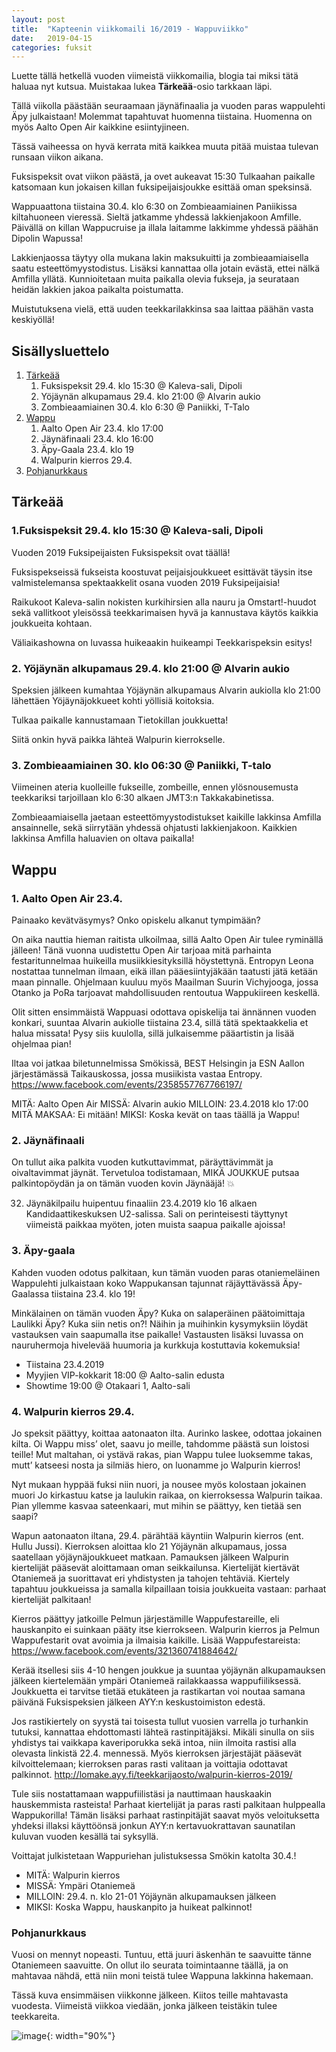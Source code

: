 ```yaml
---
layout: post
title:  "Kapteenin viikkomaili 16/2019 - Wappuviikko"
date:   2019-04-15
categories: fuksit
---
```


Luette tällä hetkellä vuoden viimeistä viikkomailia, blogia tai miksi tätä haluaa nyt kutsua. Muistakaa lukea <b>Tärkeää</b>-osio tarkkaan läpi. 

Tällä viikolla päästään seuraamaan jäynäfinaalia ja vuoden paras wappulehti Äpy julkaistaan! Molemmat tapahtuvat huomenna tiistaina. Huomenna on myös Aalto Open Air kaikkine esiintyjineen.

Tässä vaiheessa on hyvä kerrata mitä kaikkea muuta pitää muistaa tulevan runsaan viikon aikana. 

Fuksispeksit ovat viikon päästä, ja ovet aukeavat 15:30 Tulkaahan paikalle katsomaan kun jokaisen killan fuksipeijaisjoukke esittää oman speksinsä.

Wappuaattona tiistaina 30.4. klo 6:30 on Zombieaamiainen Paniikissa kiltahuoneen vieressä. Sieltä jatkamme yhdessä lakkienjakoon Amfille. Päivällä on killan Wappucruise ja illala laitamme lakkimme yhdessä päähän Dipolin Wapussa!

Lakkienjaossa täytyy olla mukana lakin maksukuitti ja zombieaamiaisella saatu esteettömyystodistus. Lisäksi kannattaa olla jotain evästä, ettei nälkä Amfilla yllätä. Kunnioitetaan muita paikalla olevia fukseja, ja seurataan heidän lakkien jakoa paikalta poistumatta.

Muistutuksena vielä, että uuden teekkarilakkinsa saa laittaa päähän vasta keskiyöllä!

## Sisällysluettelo
1. [Tärkeää](#tarkeaa)
    1. Fuksispeksit 29.4. klo 15:30 @ Kaleva-sali, Dipoli
    2. Yöjäynän alkupamaus 29.4. klo 21:00 @ Alvarin aukio
    3. Zombieaamiainen 30.4. klo 6:30 @ Paniikki, T-Talo
2. [Wappu](#wappu)
    1. Aalto Open Air 23.4. klo 17:00
    2. Jäynäfinaali 23.4. klo 16:00
    3. Äpy-Gaala 23.4. klo 19
    4. Walpurin kierros 29.4.
3. [Pohjanurkkaus](#pohjanurkkaus)

## Tärkeää

### 1.Fuksispeksit 29.4. klo 15:30 @ Kaleva-sali, Dipoli
Vuoden 2019 Fuksipeijaisten Fuksispeksit ovat täällä!

Fuksispekseissä fukseista koostuvat peijaisjoukkueet esittävät täysin itse valmistelemansa spektaakkelit osana vuoden 2019 Fuksipeijaisia!

Raikukoot Kaleva-salin nokisten kurkihirsien alla nauru ja Omstart!-huudot sekä vallitkoot yleisössä teekkarimaisen hyvä ja kannustava käytös kaikkia joukkueita kohtaan.

Väliaikashowna on luvassa huikeaakin huikeampi Teekkarispeksin esitys!

### 2. Yöjäynän alkupamaus 29.4. klo 21:00 @ Alvarin aukio
Speksien jälkeen kumahtaa Yöjäynän alkupamaus Alvarin aukiolla klo 21:00 lähettäen Yöjäynäjokkueet kohti yöllisiä koitoksia.

Tulkaa paikalle kannustamaan Tietokillan joukkuetta!

Siitä onkin hyvä paikka lähteä Walpurin kierrokselle.

### 3. Zombieaamiainen 30. klo 06:30 @ Paniikki, T-talo

Viimeinen ateria kuolleille fukseille, zombeille, ennen ylösnousemusta teekkariksi tarjoillaan klo 6:30 alkaen JMT3:n Takkakabinetissa.

Zombieaamiaisella jaetaan esteettömyystodistukset kaikille lakkinsa Amfilla ansainnelle, sekä siirrytään yhdessä ohjatusti lakkienjakoon. Kaikkien lakkinsa Amfilla haluavien on oltava paikalla!

## Wappu

### 1. Aalto Open Air 23.4.

Painaako kevätväsymys? Onko opiskelu alkanut tympimään? 
 
On aika nauttia hieman raitista ulkoilmaa, sillä Aalto Open Air tulee ryminällä jälleen! Tänä vuonna uudistettu Open Air tarjoaa mitä parhainta festaritunnelmaa huikeilla musiikkiesityksillä höystettynä. Entropyn Leona nostattaa tunnelman ilmaan, eikä illan pääesiintyjäkään taatusti jätä ketään maan pinnalle. Ohjelmaan kuuluu myös Maailman Suurin Vichyjooga, jossa Otanko ja PoRa tarjoavat mahdollisuuden rentoutua Wappukiireen keskellä. 

Olit sitten ensimmäistä Wappuasi odottava opiskelija tai ännännen vuoden konkari, suuntaa Alvarin aukiolle tiistaina 23.4, sillä tätä spektaakkelia et halua missata! Pysy siis kuulolla, sillä julkaisemme pääartistin ja lisää ohjelmaa pian!

Iltaa voi jatkaa biletunnelmissa Smökissä, BEST Helsingin ja ESN Aallon järjestämässä Taikauskossa, jossa musiikista vastaa Entropy.
https://www.facebook.com/events/2358557767766197/

MITÄ: Aalto Open Air
MISSÄ: Alvarin aukio
MILLOIN: 23.4.2018 klo 17:00
MITÄ MAKSAA: Ei mitään!
MIKSI: Koska kevät on taas täällä ja Wappu!

### 2. Jäynäfinaali
On tullut aika palkita vuoden kutkuttavimmat, päräyttävimmät ja oivaltavimmat jäynät. Tervetuloa todistamaan, MIKÄ JOUKKUE putsaa palkintopöydän ja on tämän vuoden kovin Jäynääjä! 💥

32. Jäynäkilpailu huipentuu finaaliin 23.4.2019 klo 16 alkaen Kandidaattikeskuksen U2-salissa. Sali on perinteisesti täyttynyt viimeistä paikkaa myöten, joten muista saapua paikalle ajoissa!

### 3. Äpy-gaala
Kahden vuoden odotus palkitaan, kun tämän vuoden paras otaniemeläinen Wappulehti julkaistaan koko Wappukansan tajunnat räjäyttävässä Äpy-Gaalassa tiistaina 23.4. klo 19! 

Minkälainen on tämän vuoden Äpy? Kuka on salaperäinen päätoimittaja Laulikki Äpy? Kuka siin netis on?! Näihin ja muihinkin kysymyksiin löydät vastauksen vain saapumalla itse paikalle! Vastausten lisäksi luvassa on nauruhermoja hivelevää huumoria ja kurkkuja kostuttavia kokemuksia! 

* Tiistaina 23.4.2019
* Myyjien VIP-kokkarit 18:00 @ Aalto-salin edusta
* Showtime 19:00 @ Otakaari 1, Aalto-sali

### 4. Walpurin kierros 29.4.
Jo speksit päättyy, koittaa aatonaaton ilta. Aurinko laskee, odottaa jokainen kilta. 
Oi Wappu miss’ olet, saavu jo meille, tahdomme päästä sun loistosi teille!
Mut maltahan, oi ystävä rakas, pian Wappu tulee luoksemme takas,
mutt’ katseesi nosta ja silmiäs hiero, on luonamme jo Walpurin kierros!

Nyt mukaan hyppää fuksi niin nuori, ja nousee myös kolostaan jokainen muori
Jo kirkastuu katse ja laulukin raikaa, on kierroksessa Walpurin taikaa.
Pian yllemme kasvaa sateenkaari, mut mihin se päättyy, ken tietää sen saapi?

Wapun aatonaaton iltana, 29.4. pärähtää käyntiin Walpurin kierros (ent. Hullu Jussi). Kierroksen aloittaa klo 21 Yöjäynän alkupamaus, jossa saatellaan yöjäynäjoukkueet matkaan. Pamauksen jälkeen Walpurin kiertelijät pääsevät aloittamaan oman seikkailunsa. Kiertelijät kiertävät Otaniemeä ja suorittavat eri yhdistysten ja tahojen tehtäviä. Kiertely tapahtuu joukkueissa ja samalla kilpaillaan toisia joukkueita vastaan: parhaat kiertelijät palkitaan! 

Kierros päättyy jatkoille Pelmun järjestämille Wappufestareille, eli hauskanpito ei suinkaan pääty itse kierrokseen. Walpurin kierros ja Pelmun Wappufestarit ovat avoimia ja ilmaisia kaikille. Lisää Wappufestareista: https://www.facebook.com/events/321360741884642/

Kerää itsellesi siis 4-10 hengen joukkue ja suuntaa yöjäynän alkupamauksen jälkeen kiertelemään ympäri Otaniemeä railakkaassa wappufiiliksessä. Joukkuetta ei tarvitse tietää etukäteen ja rastikartan voi noutaa samana päivänä Fuksispeksien jälkeen AYY:n keskustoimiston edestä.

Jos rastikiertely on syystä tai toisesta tullut vuosien varrella jo turhankin tutuksi, kannattaa ehdottomasti lähteä rastinpitäjäksi. Mikäli sinulla on siis yhdistys tai vaikkapa kaveriporukka sekä intoa, niin ilmoita rastisi alla olevasta linkistä 22.4. mennessä. Myös kierroksen järjestäjät pääsevät kilvoittelemaan; kierroksen paras rasti valitaan ja voittajia odottavat palkinnot.
http://lomake.ayy.fi/teekkarijaosto/walpurin-kierros-2019/

Tule siis nostattamaan wappufiilistäsi ja nauttimaan hauskaakin hauskemmista rasteista! Parhaat kiertelijät ja paras rasti palkitaan hulppealla Wappukorilla! Tämän lisäksi parhaat rastinpitäjät saavat myös veloituksetta yhdeksi illaksi käyttöönsä jonkun AYY:n kertavuokrattavan saunatilan kuluvan vuoden kesällä tai syksyllä.

Voittajat julkistetaan Wappuriehan julistuksessa Smökin katolta 30.4.!

* MITÄ: Walpurin kierros
* MISSÄ: Ympäri Otaniemeä
* MILLOIN: 29.4. n. klo 21-01 Yöjäynän alkupamauksen jälkeen
* MIKSI: Koska Wappu, hauskanpito ja huikeat palkinnot!

### Pohjanurkkaus
Vuosi on mennyt nopeasti. Tuntuu, että juuri äskenhän te saavuitte tänne Otaniemeen saavuitte. On ollut ilo seurata toimintaanne täällä, ja on mahtavaa nähdä, että niin moni teistä tulee Wappuna lakkinna hakemaan.

Tässä kuva ensimmäisen viikkonne jälkeen. Kiitos teille mahtavasta vuodesta. Viimeistä viikkoa viedään, jonka jälkeen teistäkin tulee teekkareita.

![image](/kapteeninviikkomaili/assets/201917/fuksit.jpg){: width="90%"}